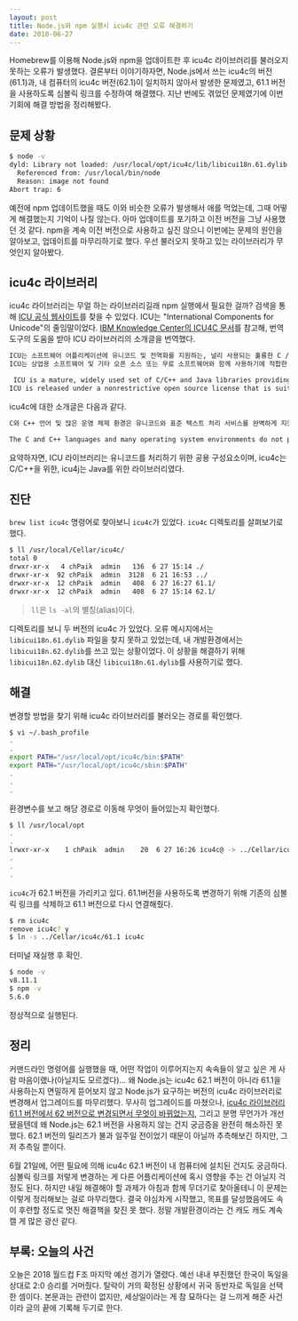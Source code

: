 ```yaml
---
layout: post
title: Node.js와 npm 실행시 icu4c 관련 오류 해결하기
date: 2018-06-27
---
```


Homebrew를 이용해 Node.js와 npm을 업데이트한 후 icu4c 라이브러리를 불러오지 못하는 오류가 발생했다. 결론부터 이야기하자면, Node.js에서 쓰는 icu4c의 버전(61.1)과, 내 컴퓨터의 icu4c 버전(62.1)이 일치하지 않아서 발생한 문제였고, 61.1 버전을 사용하도록 심볼릭 링크를 수정하여 해결했다. 지난 번에도 겪었던 문제였기에 이번 기회에 해결 방법을 정리해봤다.

## 문제 상황

````sh
$ node -v
dyld: Library not loaded: /usr/local/opt/icu4c/lib/libicui18n.61.dylib
  Referenced from: /usr/local/bin/node
  Reason: image not found
Abort trap: 6
````
예전에 npm 업데이트했을 때도 이와 비슷한 오류가 발생해서 애를 먹었는데, 그때 어떻게 해결했는지 기억이 나질 않는다. 아마 업데이트를 포기하고 이전 버전을 그냥 사용했던 것 같다. npm을 계속 이전 버전으로 사용하고 싶진 않으니 이번에는 문제의 원인을 알아보고, 업데이트를 마무리하기로 했다. 우선 불러오지 못하고 있는 라이브러리가 무엇인지 알아봤다.

## icu4c 라이브러리

icu4c 라이브러리는 무얼 하는 라이브러리길래 npm 실행에서 필요한 걸까? 검색을 통해 [ICU 공식 웹사이트](http://site.icu-project.org/)를 찾을 수 있었다. ICU는 "International Components for Unicode"의 줄임말이었다. [IBM Knowledge Center의 ICU4C 문서](https://www.ibm.com/support/knowledgecenter/ko/ssw_aix_71/com.ibm.aix.nlsgdrf/icu4c_lib.htm)를 참고해, 번역도구의 도움을 받아 ICU 라이브러리의 소개글을 번역했다.

````txt
ICU는 소프트웨어 어플리케이션에 유니코드 및 전역화를 지원하는, 널리 사용되는 훌륭한 C / C ++ 과 Java 라이브러리 세트입니다. ICU는 이식성이 뛰어나며, C/C++ 소프트웨어 및 Java 소프트웨어 간 동일한 결과를 제공합니다.
ICU는 상업용 소프트웨어 및 기타 오픈 소스 또는 무료 소프트웨어와 함께 사용하기에 적합한 제한없는 오픈 소스 라이선스에 따라 배포됩니다.

 ICU is a mature, widely used set of C/C++ and Java libraries providing Unicode and Globalization support for software applications. ICU is widely portable and gives applications the same results on all platforms and between C/C++ and Java software.
ICU is released under a nonrestrictive open source license that is suitable for use with both commercial software and with other open source or free software.
````

icu4c에 대한 소개글은 다음과 같다.

````txt
C와 C++ 언어 및 많은 운영 체제 환경은 유니코드와 표준 텍스트 처리 서비스를 완벽하게 지원하지 않습니다. 일부 플랫폼에서는 좋은 유니 코드 텍스트 처리 서비스를 제공하지만 이식 가능한 어플리케이션 코드는 이를 사용할 수 없습니다. ICU4C 라이브러리는 이러한 틈을 채워줍니다. ICU4C는 어플리케이션이 소프트웨어 전역화에 사용할 수있는 개방적이고 유연한 이식할 수 있는 기반을 제공합니다. ICU4C는 유니 코드 및 CLDR (Common Locale Data Repository)를 포함한 업계 표준을 엄격히 따릅니다.

The C and C++ languages and many operating system environments do not provide full support for Unicode and standards-compliant text handling services. Even though some platforms do provide good Unicode text handling services, portable application code can not make use of them. The ICU4C libraries fills in this gap. ICU4C provides an open, flexible, portable foundation for applications to use for their software globalization requirements. ICU4C closely tracks industry standards, including Unicode and CLDR (Common Locale Data Repository).
````

요약하자면, ICU 라이브러리는 유니코드를 처리하기 위한 공용 구성요소이며, icu4c는 C/C++을 위한, icu4j는 Java를 위한 라이브러리였다.

## 진단

`brew list icu4c` 명령어로 찾아보니 `icu4c`가 있었다. `icu4c` 디렉토리를 살펴보기로 했다.

````sh
$ ll /usr/local/Cellar/icu4c/
total 0
drwxr-xr-x   4 chPaik  admin   136  6 27 15:14 ./
drwxr-xr-x  92 chPaik  admin  3128  6 21 16:53 ../
drwxr-xr-x  12 chPaik  admin   408  6 27 16:27 61.1/
drwxr-xr-x  12 chPaik  admin   408  6 27 15:14 62.1/
````

> `ll`은 `ls -al`의 별칭(alias)이다.

디렉토리를 보니 두 버전의 icu4c 가 있었다. 오류 메시지에서는 `libicui18n.61.dylib` 파일을 찾지 못하고 있었는데, 내 개발환경에서는 `libicui18n.62.dylib`를 쓰고 있는 상황이었다. 이 상황을 해결하기 위해 `libicui18n.62.dylib` 대신 `libicui18n.61.dylib`를 사용하기로 했다.

## 해결

변경할 방법을 찾기 위해 icu4c 라이브러리를 불러오는 경로를 확인했다.

````sh
$ vi ~/.bash_profile
.
.
export PATH="/usr/local/opt/icu4c/bin:$PATH"
export PATH="/usr/local/opt/icu4c/sbin:$PATH"
.
.
.
````

환경변수를 보고 해당 경로로 이동해 무엇이 들어있는지 확인했다.

````sh
$ ll /usr/local/opt
.
.
lrwxr-xr-x    1 chPaik  admin    20  6 27 16:26 icu4c@ -> ../Cellar/icu4c/62.1
.
.
.
````

`icu4c`가 62.1 버전을 가리키고 있다. 61.1버전을 사용하도록 변경하기 위해 기존의 심볼릭 링크를 삭제하고 61.1 버전으로 다시 연결해줬다.

````sh
$ rm icu4c
remove icu4c? y
$ ln -s ../Cellar/icu4c/61.1 icu4c
````

터미널 재실행 후 확인.

````sh
$ node -v
v8.11.1
$ npm -v
5.6.0
````

정상적으로 실행된다.

## 정리

커맨드라인 명령어를 실행했을 때, 어떤 작업이 이루어지는지 속속들이 알고 싶은 게 사람 마음이랬나(아닐지도 모르겠다)... 왜 Node.js는 icu4c 62.1 버전이 아니라 61.1을 사용하는지 면밀하게 뜯어보지 않고 Node.js가 요구하는 버전의 icu4c 라이브러리로 변경해서 업그레이드를 마무리했다. 무사히 업그레이드를 마쳤으나, [icu4c 라이브러리 61.1 버전에서 62 버전으로 변경되면서 무엇이 바뀌었는지](https://sourceforge.net/p/icu/mailman/message/36348365/), 그리고 분명 무언가가 개선됐을텐데 왜 Node.js는 62.1 버전을 사용하지 않는 건지 궁금증을 완전히 해소하진 못 했다. 62.1 버전의 릴리즈가 불과 일주일 전이었기 때문이 아닐까 추측해보긴 하지만, 그저 추측일 뿐이다.

6월 21일에, 어떤 필요에 의해 icu4c 62.1 버전이 내 컴퓨터에 설치된 건지도 궁금하다. 심볼릭 링크를 저렇게 변경하는 게 다른 어플리케이션에 혹시 영향을 주는 건 아닐지 걱정도 된다. 하지만 내일 해결해야 할 과제가 아침과 함께 무더기로 찾아올테니 이 문제는 이렇게 정리해보는 걸로 마무리했다. 결국 야심차게 시작했고, 목표를 달성했음에도 속이 후련할 정도로 멋진 해결책을 찾진 못 했다. 정말 개발환경이라는 건 캐도 캐도 계속 캘 게 많은 광산 같다.

## 부록: 오늘의 사건

오늘은  2018 월드컵 F조 마지막 예선 경기가 열렸다. 예선 내내 부진했던 한국이 독일을 상대로 2:0 승리를 거머줬다. 탈락이 거의 확정된 상황에서 귀국 동반자로 독일을 선택한 셈이다. 본문과는 관련이 없지만, 세상일이라는 게 참 묘하다는 걸 느끼게 해준 사건이라 글의 끝에 기록해 두기로 한다.
